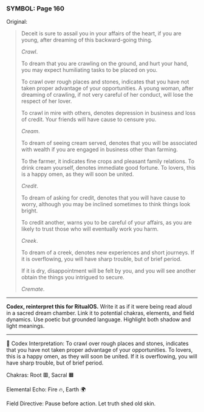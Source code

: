 ### SYMBOL: Page 160

Original:
> Deceit is sure to assail you in your affairs of the heart, if you are young,
> after dreaming of this backward-going thing.
> 
> 
> _Crawl_.
> 
> 
> To dream that you are crawling on the ground, and hurt your hand,
> you may expect humiliating tasks to be placed on you.
> 
> 
> To crawl over rough places and stones, indicates that you
> have not taken proper advantage of your opportunities.
> A young woman, after dreaming of crawling, if not very careful
> of her conduct, will lose the respect of her lover.
> 
> 
> To crawl in mire with others, denotes depression in business and loss
> of credit. Your friends will have cause to censure you.
> 
> 
> _Cream_.
> 
> 
> To dream of seeing cream served, denotes that you will be associated
> with wealth if you are engaged in business other than farming.
> 
> 
> To the farmer, it indicates fine crops and pleasant family relations.
> To drink cream yourself, denotes immediate good fortune.
> To lovers, this is a happy omen, as they will soon be united.
> 
> 
> _Credit_.
> 
> 
> To dream of asking for credit, denotes that you will have cause to worry,
> although you may be inclined sometimes to think things look bright.
> 
> 
> To credit another, warns you to be careful of your affairs,
> as you are likely to trust those who will eventually work you harm.
> 
> 
> _Creek_.
> 
> 
> To dream of a creek, denotes new experiences and short journeys.
> If it is overflowing, you will have sharp trouble, but of brief period.
> 
> 
> If it is dry, disappointment will be felt by you, and you will see
> another obtain the things you intrigued to secure.
> 
> 
> _Cremate_.

---

**Codex, reinterpret this for RitualOS.**
Write it as if it were being read aloud in a sacred dream chamber.
Link it to potential chakras, elements, and field dynamics.
Use poetic but grounded language.
Highlight both shadow and light meanings.

---

🔁 Codex Interpretation:
To crawl over rough places and stones, indicates that you have not taken proper advantage of your opportunities. To lovers, this is a happy omen, as they will soon be united. If it is overflowing, you will have sharp trouble, but of brief period.

Chakras: Root 🟥, Sacral 🟧

Elemental Echo: Fire 🔥, Earth 🌍

Field Directive: Pause before action. Let truth shed old skin.
